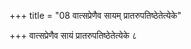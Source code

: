 +++
title = "08 वात्सप्रेणैव सायम् प्रातरुपतिष्ठेतेत्येके"

+++
वात्सप्रेणैव सायं प्रातरुपतिष्ठेतेत्येके ८